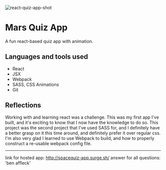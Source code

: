 ![react-quiz-app-shot](https://cloud.githubusercontent.com/assets/16890729/15999489/f470053c-30fa-11e6-98de-b3d288d88644.png)
# Mars Quiz App

A fun react-based quiz app with animation.

## Languages and tools used

- React
- JSX
- Webpack
- SASS, CSS Animations
- Git

## Reflections

Working with and learning react was a challenge.  This was my first app I've built,
and it's exciting to know that I now have the knowledge to do so. 
This project was the second project that I've used SASS for, 
and I definitely have a better grasp on it this time around, and definitely prefer
it over regular css. I'm also very glad I learned to use Webpack to build, and how 
to properly construct a re-usable webpack config file. 

---------------------------
link for hosted app: http://spacequiz-app.surge.sh/
answer for all questions: 'ben affleck'




